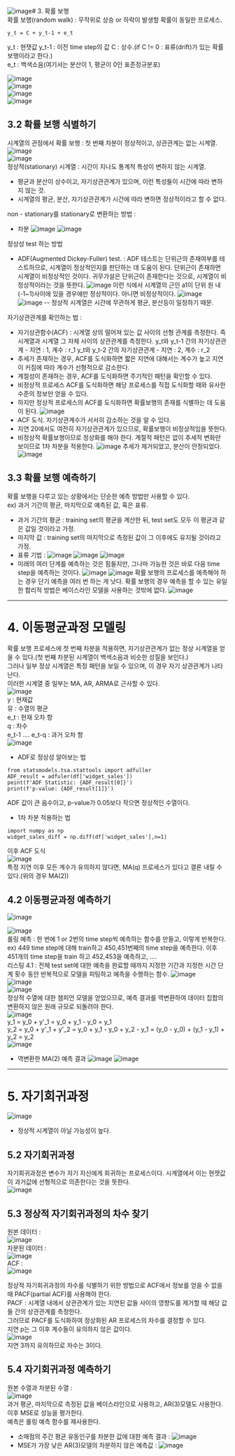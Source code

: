 ![image](https://github.com/user-attachments/assets/d8f3a03e-df58-4f84-bbe9-61773ac60822)# 3. 확률 보행   
확률 보행(random walk) : 무작위로 상승 or 하락이 발생할 확률이 동일한 프로세스.  
```
y_t = C + y_t-1 + e_t
```
y_t : 현잿값
y_t-1 : 이전 time step의 값
C : 상수.(if C != 0 : 표류(drift)가 있는 확률보행이라고 한다.)  
e_t : 백색소음(여기서는 분산이 1, 평균이 0인 표준정규분포)  

![image](https://github.com/user-attachments/assets/caa284ce-3e9e-4423-8d1c-fa82fdf1d74f)  
![image](https://github.com/user-attachments/assets/a7311ae3-a9ac-46c5-a3de-76fbddeb8ee4)  
![image](https://github.com/user-attachments/assets/a55ad286-2902-4cb1-918c-44e1ce158499)  
![image](https://github.com/user-attachments/assets/8f02db02-bc4f-48d1-bd77-9726dcb726aa)  
## 3.2 확률 보행 식별하기  
시계열의 관점에서 확률 보행 : 첫 번째 차분이 정상적이고, 상관관계는 없는 시계열.  
![image](https://github.com/user-attachments/assets/79ce1b6d-9a8d-4c7d-97bd-3e20f21994e7)  
![image](https://github.com/user-attachments/assets/fa332819-bc94-4681-a110-4f817e57e786)  
정상적(stationary) 시계열 : 시간이 지나도 통계적 특성이 변하지 않는 시계열.  
 - 평균과 분산이 상수이고, 자기상관관계가 있으며, 이런 특성들이 시간에 따라 변하지 않는 것.
 - 시계열의 평균, 분산, 자기상관관계가 시간에 따라 변하면 정상적이라고 할 수 없다.

non - stationary를 stationary로 변환하는 방법 : 
 - 차분
   ![image](https://github.com/user-attachments/assets/ec48a397-3a20-49d7-978d-333ab1a9b5ac)
   ![image](https://github.com/user-attachments/assets/1161cdb2-4ddb-4554-9599-558958122ea1)

정상성 test 하는 방법  
 - ADF(Augmented Dickey-Fuller) test.
   : ADF 테스트는 단위근의 존재여부를 테스트하므로, 시계열이 정상적인지를 판단하는 데 도움이 된다.
   단위근이 존재하면 시계열이 비정상적인 것이다.
   귀무가설은 단위근이 존재한다는 것으로, 시계열이 비정상적이라는 것을 뜻한다.
![image](https://github.com/user-attachments/assets/4949868b-e266-4daa-ac87-e19b9a9b51da)
이런 식에서 시계열의 근인 a1이 단위 원 내(-1~1)사이에 있을 경우에만 정상적이다. 아니면 비정상적이다.
![image](https://github.com/user-attachments/assets/3a6721c6-3e98-465b-9e70-3ac442c7fed7)
![image](https://github.com/user-attachments/assets/3b98f898-0eed-4bd4-8e4e-5732cb92ea90)
 -- 정상적 시계열은 시간에 무관하게 평균, 분산등이 일정하기 때문.

자기상관관계를 확인하는 법 : 
 - 자기상관함수(ACF) : 시계열 상의 떨어져 있는 값 사이의 선형 관계를 측정한다.
   즉 시계열과 시계열 그 자체 사이의 상관관계를 측정한다.
y_t와 y_t-1 간의 자기상관관계 - 지연 : 1, 계수 : r_1
y_t와 y_t-2 간의 자기상관관계 - 지연 : 2, 계수 : r_2
 - 추세가 존재하는 경우, ACF를 도식화하면 짧은 지연에 대해서는 계수가 높고 지연이 커짐에 따라 계수가 선형적으로 감소한다.
 - 계절성이 존재하는 경우, ACF를 도식화하면 주기적인 패턴을 확인할 수 있다.
 - 비정상적 프로세스 ACF를 도식화하면 해당 프로세스를 직접 도식화할 때와 유사한 수준의 정보만 얻을 수 있다.
 - 하지만 정상적 프로세스의 ACF를 도식화하면 확률보행의 존재를 식별하는 데 도움이 된다.
![image](https://github.com/user-attachments/assets/fb0801ad-be01-4ab9-8f19-172a9dc9e641)
 - ACF 도식. 자기상관계수가 서서히 감소하는 것을 알 수 있다.
 - 지연 20에서도 여전히 자기상관관계가 있으므로, 확률보행이 비정상적임을 뜻한다.
 - 비정상적 확률보행이므로 정상화를 해야 한다. 계절적 패턴은 없이 추세적 변화만 보이므로 1차 차분을 적용한다.
![image](https://github.com/user-attachments/assets/b36bfd06-050e-49cb-a88f-c54742222f7a)
추세가 제거되었고, 분산이 안정되었다.
![image](https://github.com/user-attachments/assets/f5d33cc9-007d-4d63-94bb-ba8b162f4678)
## 3.3 확률 보행 예측하기  
확률 보행을 다루고 있는 상황에서는 단순한 예측 방법만 사용할 수 있다.  
ex) 과거 기간의 평균, 마지막으로 예측된 값, 혹은 표류.
 - 과거 기간의 평균 : training set의 평균을 계산한 뒤, test set도 모두 이 평균과 같은 값일 것이라고 가정.
 - 마지막 값 : training set의 마지막으로 측정된 값이 그 이후에도 유지될 것이라고 가정.
 - 표류 기법 : ![image](https://github.com/user-attachments/assets/931683a2-13d9-4229-abb6-77431a8b9621)
   ![image](https://github.com/user-attachments/assets/bf8ca235-2c1d-4e89-8c03-d82c1c104df0)
   ![image](https://github.com/user-attachments/assets/27b61519-ec79-442d-8ac1-1cca2f3b6d14)
 - 미래의 여러 단계를 예측하는 것은 힘들지만, 그나마 가능한 것은 바로 다음 time step을 예측하는 것이다.
   ![image](https://github.com/user-attachments/assets/5dd1c82a-2706-408c-98ad-05d48a1ec79d)
   ![image](https://github.com/user-attachments/assets/cdf7a4ef-1739-42f7-9a90-c61e45771400)
   확률 보행의 프로세스를 예측해야 하는 경우 단기 예측을 여러 번 하는 게 낫다.
확률 보행의 경우 예측을 할 수 있는 유일한 합리적 방법은 베이스라인 모델을 사용하는 것밖에 없다.
![image](https://github.com/user-attachments/assets/c4c63fa2-c38d-44c3-a787-fe1b43fdbd28)
***  
# 4. 이동평균과정 모델링   
확률 보행 프로세스에 첫 번째 차분을 적용하면, 자기상관관계가 없는 정상 시계열을 얻을 수 있다.(첫 번째 차분된 시계열이 백색소음과 비슷한 성질을 보인다.)  
그러나 일부 정상 시계열은 특정 패턴을 보일 수 있으며, 이 경우 자기 상관관계가 나타난다.  
이러한 시계열 중 일부는 MA, AR, ARMA로 근사할 수 있다.  
![image](https://github.com/user-attachments/assets/73ea402b-81df-4afe-9c40-27daf5b86a7e)  
y : 현재값  
뮤 : 수열의 평균   
e_t : 현재 오차 항  
q : 차수  
e_t-1 .... e_t-q : 과거 오차 항  
![image](https://github.com/user-attachments/assets/b6fc09f2-ef08-441f-bdf4-6877a2f17115)  
 - ADF로 정상성 알아보는 법
```  
from statsmodels.tsa.stattools import adfuller
ADF_result = adfuler(df['widget_sales'])
peint(f'ADF Statistic: {ADF_result[0]}')
print(f'p-value: {ADF_result[1]}')
```
ADF 값이 큰 음수이고, p-value가 0.05보다 작으면 정상적인 수열이다.  
 - 1차 차분 적용하는 법
```  
import numpy as np
widget_sales_diff = np.diff(df['widget_sales'],n=1)
```
이후 ACF 도식  
![image](https://github.com/user-attachments/assets/61870145-a6e8-4262-8fa1-46b4fe96fa0e)  
특정 지연 이후 모든 계수가 유의하지 않다면, MA(q) 프로세스가 있다고 결론 내릴 수 있다.(위의 경우 MA(2))  

## 4.2 이동평균과정 예측하기  
![image](https://github.com/user-attachments/assets/ae26c6cb-b385-4dd0-9375-12286827d57f)

![image](https://github.com/user-attachments/assets/1fb04532-59b1-4ca1-a250-21359d542fd8)  
롤링 예측 : 한 번에 1 or 2번의 time step씩 예측하는 함수를 만들고, 이렇게 반복한다.   
ex) 449 time step에 대해 train하고 450,451번째의 time step을 예측한다. 이후 451개의 time step을 train 하고 452,453을 예측하고, ....   
리스팅 4.1 : 전체 test set에 대한 예측을 완료할 때까지 지정한 기간과 지정한 시간 단계 횟수 동안 반복적으로 모델을 피팅하고 예측을 수행하는 함수.
![image](https://github.com/user-attachments/assets/b4121526-e5c8-4ca3-a168-6711742abfb5)  
![image](https://github.com/user-attachments/assets/5571ec8e-3d13-4163-8c4e-91f7ae34f8d3)  
![image](https://github.com/user-attachments/assets/9d09af43-553d-4544-930a-ea05ae2c4254)   
정상적 수열에 대한 챔피언 모델을 얻었으므로, 예측 결과를 역변환하여 데이터 집합의 변환하지 않은 원래 규모로 되돌려야 한다.  
![image](https://github.com/user-attachments/assets/a25620b5-625c-4691-ba73-cf4caeacf29a)  
y_1 = y_0 + y'_1 = y_0 + y_1 - y_0 = y_1  
y_2 = y_0 + y'_1 + y'_2 = y_0 + y_1 - y_0 + y_2 - y_1 = (y_0 - y_0) + (y_1 - y_1) + y_2 = y_2  
![image](https://github.com/user-attachments/assets/86a116ff-9665-4342-8e86-aece6ee496bb)  
 - 역변환한 MA(2) 예측 결과
![image](https://github.com/user-attachments/assets/bc627746-f85c-476a-bd3e-41a4db9c513f)
![image](https://github.com/user-attachments/assets/ccab2c46-be64-4b09-a055-cd4a098a53d0)
***  
# 5. 자기회귀과정  
![image](https://github.com/user-attachments/assets/f049ee75-9266-4e6d-904b-986e36aae267)   
 - 정상적 시계열이 아닐 가능성이 높다.
## 5.2 자기회귀과정   
자기회귀과정은 변수가 자기 자신에게 회귀하는 프로세스이다. 시계열에서 이는 현잿값이 과거값에 선형적으로 의존한다는 것을 뜻한다.  
![image](https://github.com/user-attachments/assets/182dddb5-b309-47e6-a013-2564d7150296)  

## 5.3 정상적 자기회귀과정의 차수 찾기  
원본 데이터 :   
![image](https://github.com/user-attachments/assets/6cb2013c-bf33-4ea4-9d12-2f457ac55e70)  
차분된 데이터 :   
![image](https://github.com/user-attachments/assets/df2650a0-d8d2-412a-aa58-c565cba07efe)   
ACF :   
![image](https://github.com/user-attachments/assets/49d0a956-53d1-4c05-81ce-7c224dc0b500)  

정상적 자기회귀과정의 차수를 식별하기 위한 방법으로 ACF에서 정보를 얻을 수 없을 때 PACF(partial ACF)를 사용해야 한다.  
PACF : 시계열 내에서 상관관계가 있는 지연된 값들 사이의 영향도를 제거할 때 해당 값들 간의 상관관계를 측정한다.  
그러므로 PACF를 도식화하여 정상화된 AR 프로세스의 차수를 결정할 수 있다.  
지연 p는 그 이후 계수들이 유의하지 않은 값이다.  
![image](https://github.com/user-attachments/assets/f3a8629c-021a-4da7-b3c9-88cd9a6ac88f)  
지연 3까지 유의하므로 차수는 3이다.  

## 5.4 자기회귀과정 예측하기  
원본 수열과 차분된 수열 :   
![image](https://github.com/user-attachments/assets/f2a1e17a-78a3-48c0-a1cf-7c1d195b081a)  
과거 평균, 마지막으로 측정된 값을 베이스라인으로 사용하고, AR(3)모델도 사용한다. 이후 MSE로 성능을 평가한다.  
예측은 롤링 예측 함수를 재사용한다.  

 - 소매점의 주간 평균 유동인구를 차분한 값에 대한 예측 결과 :
 ![image](https://github.com/user-attachments/assets/acfe274a-3beb-423e-946e-291d6f6b37bc)
 - MSE가 가장 낮은 AR(3)모델의 차분하지 않은 예측값 :
![image](https://github.com/user-attachments/assets/df0c6ca1-b231-462e-9c8b-0730bddf9dd1)















